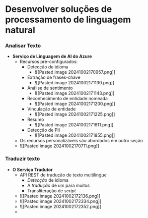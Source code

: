 # Desenvolver soluções de processamento de linguagem natural
### Analisar Texto
- **Serviço de Linguagem de AI do Azure**
	- Recursos pré-configurados:
		- Detecção de idioma
			- ![[Pasted image 20241002170957.png]]
		- Extração de frases-chave
			- ![[Pasted image 20241002171130.png]]
		- Análise de sentimento
			- ![[Pasted image 20241002171143.png]]
		- Reconhecimento de entidade nomeada
			- ![[Pasted image 20241002171200.png]]
		- Vinculação de entidade
			- ![[Pasted image 20241002171225.png]]
		- Resumo 
			- ![[Pasted image 20241002171611.png]]
		- Detecção de PII
			- ![[Pasted image 20241002171855.png]]
	- Os recursos personalizáveis são abordados em outro seção
	- ![[Pasted image 20241002170711.png]]
### Traduzir texto
- **O Serviço Tradutor**
	- API REST de tradução de texto multilíngue
		- *Detecção* de idioma
		- A *tradução* de um para muitos
		- Transliteração de *script*
	- ![[Pasted image 20241002172136.png]]
	- ![[Pasted image 20241002172334.png]]
	- ![[Pasted image 20241002172352.png]]
	-   